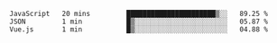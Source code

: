 <!--START_SECTION:waka-->
```text
JavaScript   20 mins         ██████████████████████▒░░   89.25 % 
JSON         1 min           █▒░░░░░░░░░░░░░░░░░░░░░░░   05.87 % 
Vue.js       1 min           █▒░░░░░░░░░░░░░░░░░░░░░░░   04.88 % 
```
<!--END_SECTION:waka-->
